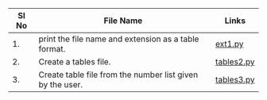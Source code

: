 
| Sl No | File Name                                                 | Links                                 |
| ----- | --------------------------------------------------------- | ------------------------------------- |
| 1.    | print the file name and extension as a table format.      | [ext1.py](./02-01-23-mon/ext1.py)     |
| 2.    | Create a tables file.                                     | [tables2.py](02-01-23-mon/tables2.py) |
| 3.    | Create table file from the number list given by the user. | [tables3.py](02-01-23-mon/tables3.py) |